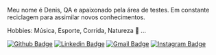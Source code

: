 Meu nome é Denis, QA e apaixonado pela área de testes. Em constante reciclagem para assimilar novos conhecimentos.

Hobbies: Música, Esporte, Corrida, Natureza 🌳 ...

[![Github Badge](https://img.shields.io/badge/-Github-000?style=flat-square&logo=Github&logoColor=white&link=https://github.com/DenisWP)](https://github.com/DenisWP)
[![Linkedin Badge](https://img.shields.io/badge/-LinkedIn-blue?style=flat-square&logo=Linkedin&logoColor=white&link=https:https://www.linkedin.com/in/deniswilsonp/)](https://www.linkedin.com/in/deniswilsonp/)
[![Gmail Badge](https://img.shields.io/badge/-Gmail-c14438?style=flat-square&logo=Gmail&logoColor=white&link=mailto:denis.dabliu@gmail.com)](mailto:denis.dabliu@gmail.com)
[![Instagram Badge](https://img.shields.io/badge/-Instagram-C13584?style=flat&labelColor=C13584&logo=instagram&logoColor=white&link=https://www.instagram.com/wdedeco/)](https://www.instagram.com/wdedeco/)
